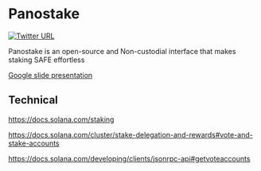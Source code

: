 # Panostake

[![Twitter URL](https://img.shields.io/twitter/url/https/twitter.com/bukotsunikki.svg?style=social&label=Follow%20%40PanostakeIO)](https://twitter.com/PanostakeIO)

Panostake is an open-source and Non-custodial interface that makes staking SAFE effortless

[Google slide presentation](https://docs.google.com/presentation/d/1e-Ybs4T5sbo9YrRjl-CbmNQ9M6p32gntnqdXDMnSzeo/edit#slide=id.p)



## Technical

https://docs.solana.com/staking

https://docs.solana.com/cluster/stake-delegation-and-rewards#vote-and-stake-accounts

https://docs.solana.com/developing/clients/jsonrpc-api#getvoteaccounts